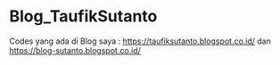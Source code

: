 # Blog_TaufikSutanto
Codes yang ada di Blog saya : https://taufiksutanto.blogspot.co.id/ dan https://blog-sutanto.blogspot.co.id/
